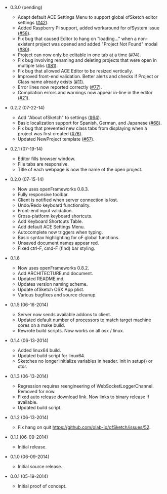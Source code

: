 - 0.3.0 (pending)
	+ Adapt default ACE Settings Menu to support global ofSketch editor settings ([#42](https://github.com/olab-io/ofSketch/issues/42)).
	+ Added Raspberry Pi support, added workaround for ofSystem issue ([#58](https://github.com/olab-io/ofSketch/issues/58)).
	+ Fix bug that caused Editor to hang on "loading..." when a non-existent project was opened and added "Project Not Found" modal ([#80](https://github.com/olab-io/ofSketch/issues/80)).
	+ Project can now only be editable in one tab at a time ([#74](https://github.com/olab-io/ofSketch/issues/74)).
	+ Fix bug involving renaming and deleting projects that were open in multiple tabs ([#81](https://github.com/olab-io/ofSketch/issues/81)).
	+ Fix bug that allowed ACE Editor to be resized vertically.
	+ Improved front-end validation. Better alerts and checks if Project or Class name already exists ([#11](https://github.com/olab-io/ofSketch/issues/11)).
	+ Error lines now reported correctly ([#77](https://github.com/olab-io/ofSketch/issues/77)).
	+ Compilation errors and warnings now appear in-line in the editor ([#21](https://github.com/olab-io/ofSketch/issues/21)).
	
- 0.2.2 (07-22-14)
	+ Add "About ofSketch" to settings ([#64](https://github.com/olab-io/ofSketch/issues/64)).
	+ Basic localization support for Spanish, German, and Japanese ([#68](https://github.com/olab-io/ofSketch/issues/68)).
	+ Fix bug that prevented new class tabs from displaying when a project was first created ([#76](https://github.com/olab-io/ofSketch/issues/76)).
	+ Updated NewProject template ([#67](https://github.com/olab-io/ofSketch/issues/67)).

- 0.2.1 (07-19-14)
	+ Editor fills browser window.
	+ File tabs are responsive.
	+ Title of each webpage is now the name of the open project.

- 0.2.0 (07-15-14)
	+ Now uses openFrameworks 0.8.3.
	+ Fully responsive toolbar.
	+ Client is notified when server connection is lost.
	+ Undo/Redo keyboard functionality.
	+ Front-end input validation.
	+ Cross-platform keyboard shortcuts.
	+ Add Keyboard Shortcuts Table.
	+ Add default ACE Settings Menu.
	+ Autocomplete now triggers when typing.
	+ Basic syntax highlighting for oF global functions.
	+ Unsaved document names appear red.
	+ Fixed ctrl-F, cmd-F (find) bar styling.

- 0.1.6
    + Now uses openFrameworks 0.8.2.
    + Add ARCHITECTURE.md document.
    + Updated README.md.
    + Updates version naming scheme.
    + Update ofSketch OSX App plist.
    + Various bugfixes and source cleanup. 

- 0.1.5 (06-16-2014)
    + Server now sends available addons to client.
    + Updated default number of processors to match target machine cores on a make build.
    + Rewrote build scripts.  Now works on all osx / linux.

- 0.1.4 (06-13-2014)
    + Added linux64 build.
    + Updated build script for linux64.
    + Sketches no longer initialize variables in header.  Init in setup() or ctor.

- 0.1.3 (06-13-2014)
    + Regression requires reengineering of WebSocketLoggerChannel.  Removed for now.
    + Fixed auto release download link.  Now links to binary release if available.
    + Updated build script.

- 0.1.2 (06-13-2014)
    + Fix hang on quit https://github.com/olab-io/ofSketch/issues/52.
    
- 0.1.1 (06-09-2014)
    + Initial release.

- 0.1.0 (06-09-2014)
    + Initial source release.

- 0.0.1 (05-19-2014)
    + Initial proof of concept.
